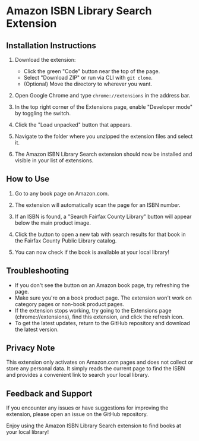 # Amazon ISBN Library Search Extension

## Installation Instructions

1. Download the extension:
   - Click the green "Code" button near the top of the page.
   - Select "Download ZIP" or run via CLI with `git clone`.
   - (Optional) Move the directory to wherever you want.

2. Open Google Chrome and type `chrome://extensions` in the address bar.

3. In the top right corner of the Extensions page, enable "Developer mode" by toggling the switch.

4. Click the "Load unpacked" button that appears.

5. Navigate to the folder where you unzipped the extension files and select it.

6. The Amazon ISBN Library Search extension should now be installed and visible in your list of extensions.

## How to Use

1. Go to any book page on Amazon.com.

2. The extension will automatically scan the page for an ISBN number.

3. If an ISBN is found, a "Search Fairfax County Library" button will appear below the main product image.

4. Click the button to open a new tab with search results for that book in the Fairfax County Public Library catalog.

5. You can now check if the book is available at your local library!

## Troubleshooting

- If you don't see the button on an Amazon book page, try refreshing the page.
- Make sure you're on a book product page. The extension won't work on category pages or non-book product pages.
- If the extension stops working, try going to the Extensions page (chrome://extensions), find this extension, and click the refresh icon.
- To get the latest updates, return to the GitHub repository and download the latest version.

## Privacy Note

This extension only activates on Amazon.com pages and does not collect or store any personal data. It simply reads the current page to find the ISBN and provides a convenient link to search your local library.

## Feedback and Support

If you encounter any issues or have suggestions for improving the extension, please open an issue on the GitHub repository.

Enjoy using the Amazon ISBN Library Search extension to find books at your local library!